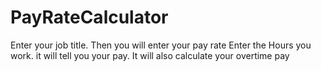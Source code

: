 # PayRateCalculator
Enter your job title.
Then you will enter your pay rate
Enter the Hours you work.
it will tell you your pay.
It will also calculate your overtime pay
